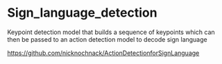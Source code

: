 # Sign_language_detection
Keypoint detection model that builds a sequence of keypoints which can then be passed to an action detection model to decode sign language

https://github.com/nicknochnack/ActionDetectionforSignLanguage 
